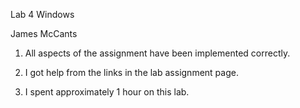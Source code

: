 Lab 4 Windows

James McCants

1. All aspects of the assignment have been implemented correctly.

2. I got help from the links in the lab assignment page.

3. I spent approximately 1 hour on this lab.